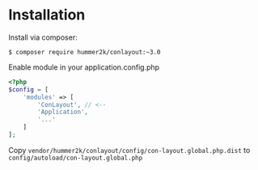 # Installation

Install via composer:

`$ composer require hummer2k/conlayout:~3.0`

Enable module in your application.config.php

````php
<?php
$config = [
    'modules' => [
        'ConLayout', // <--
        'Application',
        '...'
    ]
];
````

Copy `vendor/hummer2k/conlayout/config/con-layout.global.php.dist` to
`config/autoload/con-layout.global.php`